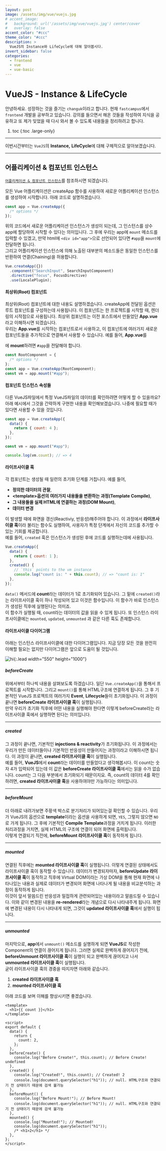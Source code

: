 ```yaml
---
layout: post
image: /assets/img/vue/vuejs.jpg
# accent_image:
#   background: url('/assets/img/vue/vuejs.jpg') center/cover
#   overlay: false
accent_color: "#ccc"
theme_color: "#ccc"
description: >
  VueJS의 Instance와 LifeCycle에 대해 알아봅시다.
invert_sidebar: false
categories:
  - frontend
  - vue
  - vue-basic
---
```


# VueJS - Instance & LifeCycle

안녕하세요. 성장하는 것을 즐기는 `changuk`이라고 합니다. 현재 `fastcampus`에서 `frontend` 개발을 공부하고 있습니다. 강의를 들으면서 해온 것들을 작성하여 지식을 공유하고 또 제가 잊었을 때 다시 와서 볼 수 있도록 내용들을 정리하려고 합니다.

1. toc
{:toc .large-only}

---

이번시간부터는 `VueJS`의 **Instance,** **LifeCycle**에 대해 구체적으로 알아보겠습니다.

---

## 어플리케이션 & 컴포넌트 인스턴스

<a href="https://v3.ko.vuejs.org/guide/instance.html#%E1%84%8B%E1%85%A5%E1%84%91%E1%85%B3%E1%86%AF%E1%84%85%E1%85%B5%E1%84%8F%E1%85%A6%E1%84%8B%E1%85%B5%E1%84%89%E1%85%A7%E1%86%AB-%E1%84%8B%E1%85%B5%E1%86%AB%E1%84%89%E1%85%B3%E1%84%90%E1%85%A5%E1%86%AB%E1%84%89%E1%85%B3-%E1%84%89%E1%85%A2%E1%86%BC%E1%84%89%E1%85%A5%E1%86%BC%E1%84%92%E1%85%A1%E1%84%80%E1%85%B5" target="_blank">`어플리케이션 & 컴포넌트 인스턴스`</a>를 참조하시면 되겠습니다.

모든 Vue 어플리케이션은 createApp 함수를 사용하여 새로운 어플리케이션 인스턴스를 생성하여 시작합니다. 아래 코드로 설명하겠습니다.

```javascript
const app = Vue.createApp({
  /* options */
});
```

위의 코드에서 새로운 어플리케이션 인스턴스가 생성이 되는데, 그 인스턴스를 상수 app에 할당하여 시작할 수 있다는 의미입니다. 그 후에 우리는 app에 `mount` 메소드를 입력할 수 있겠고, 만약 html에 `<div id="app">`으로 선언되어 있다면 `#app`을 `mount`에 전달하면 됩니다. <br>
그리고 어플리케이션 인스턴스에 의해 노출된 대부분의 메소드들은 동일한 인스턴스를 반환하여 연결(Chaining)을 허용합니다.

```js
Vue.createApp({})
  .component("SearchInput", SearchInputComponent)
  .directive("focus", FocusDirective)
  .use(LocalePlugin);
```

#### 최상위(Root) 컴포넌트

최상위(Root) 컴포넌트에 대한 내용도 설명하겠습니다. createApp에 전달된 옵션은 루트 컴포넌트를 구성하는데 사용됩니다. 이 컴포넌트는 한 프로젝트를 시작할 때, 렌더링의 시작점으로 사용됩니다. 최상위 컴포넌트는 이전 포스트에서 만들었던 **App.vue**라고 이해하시면 되겠습니다. <br>우리는 **App.vue**를 시작하는 컴포넌트로서 사용하고, 이 컴포넌트에 여러가지 새로운 컴포넌트들을 추가적으로 연결해서 사용할 수 있습니다.
예를 들어, **App.vue**를 <div id="app"></div>에 **mount**하려면 `#app`을 전달해야 합니다.

```js
const RootComponent = {
  /* options */
};
const app = Vue.createApp(RootComponent);
const vm = app.mount("#app");
```

#### 컴포넌트 인스턴스 속성들

다른 VueJS파일에서 특정 VueJS파일의 데이터를 확인하려면 어떻게 할 수 있을까요? 아래 예시에서 그것을 간략하게 구현한 내용을 확인해보겠습니다. 나중에 필요할 때가 있다면 사용할 수 있을 것입니다.

```js
const app = Vue.createApp({
  data() {
    return { count: 4 };
  },
});

const vm = app.mount("#app");

console.log(vm.count); // => 4
```

#### 라이프사이클 훅

각 컴포넌트는 생성될 때 일련의 초기화 단계를 거칩니다. 예를 들어,

- **정의한 데이터의 관찰**,
- **\<template\>옵션의 여러가지 내용들을 변환하는 과정(Template Compile)**,
- **그 내용들을 실제 HTML에 연결하는 과정(DOM Mount)**,
- **데이터 변경**

이 발생할 때에 화면을 갱신(Reactiviy, 반응성)해주어야 합니다. 이 과정에서 **라이프사이클 훅**이라 불리는 함수도 실행하여, 사용자가 특정 단계에서 자신의 코드를 추가할 수 있는 기회를 제공합니다. <br>
예를 들어, `created` 훅은 인스턴스가 생성된 후에 코드를 실행하는데에 사용됩니다.

```js
Vue.createApp({
  data() {
    return { count: 1 };
  },
  created() {
    // `this` points to the vm instance
    console.log("count is: " + this.count); // => "count is: 1"
  },
});
```

`data()` 메서드에 **count**라는 데이터가 1로 초기화되어 있습니다. 그 밑에 `created()`라는 라이프사이클 훅이 하나 작성되어 있고 이것은 함수입니다. 이 함수가 바로 인스턴스가 생성된 직후에 실행된다는 의미죠. <br>
이 함수가 실행될 때, count라는 데이터의 값을 읽을 수 있게 됩니다. 또
인스턴스 라이프사이클에는 `mounted`, `updated`, `unmounted` 과 같은 다른 훅도 존재합니다.

#### 라이프사이클 다이어그램

아래는 인스턴스 라이프사이클에 대한 다이어그램입니다. 지금 당장 모든 것을 완전히 이해할 필요는 없지만 다이어그램은 앞으로 도움이 될 것입니다.

![hi](/assets/img/vue/lifecycle.png){:.lead width="550" height="1000"}


##### beforeCreate 

위에서부터 하나씩 내용을 살펴보도록 하겠습니다. 일단 `Vue.createApp()`을 통해서 프로젝트를 시작합니다. 그리고 `mount()`를 통해 HTML구조에 연결하게 됩니다. 그 후 기본적인 VueJS 프로젝트의 여러가지 **Event**, **Lifecycle**들이 초기화됩니다. 이 과정이 끝나면 **beforeCreate 라이프사이클 훅**이 실행됩니다. <br>
만약 우리가 초기화 직후에 어떤 내용을 실행해야 한다면 이렇게 beforeCreate라는 라이프사이클 훅에서 실행하면 된다는 의미입니다.

---

##### created 

그 과정이 끝나면, 기본적인 **injections & reactivity**가 초기화됩니다. 이 과정에서는 우리가 만든 데이터들이나 기본적인 반응성이 만들어지는 과정이라고 이해하시면 됩니다. 이 과정이 끝나면, **created 라이프사이클 훅**이 실행됩니다. <br>
예를 들어, **VueJS**에서 **count**라는 데이터를 만들었다고 생각해봅시다. 이 count는 숫자 4가 입력되어 있는데 이 값은 **beforeCreate 라이프사이클 훅**에서는 읽을 수가 없습니다. count는 그 다음 부분에서 초기화되기 때문이지요. 즉, count의 데이터 4를 확인하려면, **created 라이프사이클 훅**을 사용하여야만 가능하다는 의미입니다.

---

##### beforeMount 

더 아래로 내려가보면 주황색 박스로 분기처리가 되어있는걸 확인할 수 있습니다. 우리가 VueJS의 옵션으로 **template**이라는 옵션을 사용하게 되면, `YES`, 그렇지 않으면 `NO`로 가게 됩니다. 그 후에 기본적인 **Compile Template**과정을 거치게 됩니다. 이러한 처리과정을 거치면, 실제 HTML의 구조에 연결이 되어 화면에 출력됩니다. <br>
이렇게 연결되기 직전에, **beforeMount 라이프사이클 훅**이 동작하게 됩니다.

---

##### mounted

연결된 직후에는 **mounted 라이프사이클 훅**이 실행됩니다. 이렇게 연결된 상태에서도 라이프사이클 훅이 동작할 수 있습니다. 데이터가 변경되자마자, **beforeUpdate 라이프사이클 훅**이 동작하고 직후에 Virtual DOM이라는 가상 DOM을 통해 현재 화면에 나타나있는 내용과 실제로 데이터가 변경되어 화면에 나타나게 될 내용을 비교분석하는 과정이 동작하게 됩니다. <br> 이것이 앞서 말씀드린 반응성과 밀접하게 관련되어있는 내용이라고 말씀드릴 수 있습니다. 이와 같이 변경된 내용을 **re-rendered**라는 개념으로 다시 나타내주게 됩니다. 화면에 변경된 내용이 다시 나타내게 되면, 그것이 **updated 라이프사이클 훅**에서 실행이 됩니다.

---

##### unmounted

마지막으로,
**app**에서 `unmount()` 메소드를 실행하게 되면 **VueJS**로 작성한 Component의 연결이 끊어지게 됩니다. 그러면 실제로 완벽하게 끊어지기 전에, **beforeUnmount 라이프사이클 훅**이 실행이 되고 완벽하게 끊어지고 나서 **unmounted 라이프사이클 훅**이 실행됩니다.
<br>
굳이 라이프사이클 훅의 경중을 따지자면 아래와 같습니다.

1. **created 라이프사이클 훅**
2. **mounted 라이프사이클 훅**

아래 코드를 보며 이해를 향상시키면 좋겠습니다.

```vue
<template>
  <h1>{{ count }}</h1>
</template>

<script>
export default {
  data() {
    return {
      count: 2,
    };
  },
  beforeCreate() {
    console.log("Before Create!", this.count); // Before Create! undefined
  },
  created() {
    console.log("Created!", this.count); // Created! 2
    console.log(document.querySelector("h1")); // null. HTML구조와 연결되기 전 상태이기 때문에 검색 불가능
  },
  beforeMount() {
    console.log("Before Mount!"); // Before Mount!
    console.log(document.querySelector("h1")); // null. HTML구조와 연결되기 전 상태이기 때문에 검색 불가능
  },
  mounted() {
    console.log("Mounted!"); // Mounted!
    console.log(document.querySelector("h1"));
    /* <h1>2</h1> */
  },
};
</script>
```
